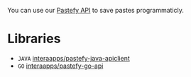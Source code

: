 You can use our [Pastefy API](pastefy/api-v2) to save pastes programmaticly.

# Libraries
- `JAVA` [interaapps/pastefy-java-apiclient](https://github.com/interaapps/pastefy-java-apiclient)
- `GO` [interaapps/pastefy-go-api](https://github.com/interaapps/pastefy-go-api)